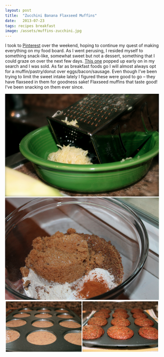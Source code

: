 ```yaml
---
layout: post
title:  "Zucchini Banana Flaxseed Muffins"
date:   2013-07-23
tags: recipes breakfast
image: /assets/muffins-zucchini.jpg
---
```

 I took to [Pinterest](http://pinterest.com/bmarie/nums/) over the weekend, hoping to continue my quest of making everything on my food board. As I went perusing, I resided myself to something snack-like, somewhat sweet but not a dessert, something that I could graze on over the next few days. [This one](http://www.marthastewart.com/851872/zucchini-banana-and-flaxseed-muffins?xsc=soc_pin_ZucchiniBananaFlaxseedMuffins&crlt.pid=camp.ryq4tb5rovaU) popped up early on in my search and I was sold. As far as breakfast foods go I will almost always opt for a muffin/pastry/donut over eggs/bacon/sausage. Even though I’ve been trying to limit the sweet intake lately I figured these were good to go – they have flaxseed in them for goodness sake! Flaxseed muffins that taste good! I’ve been snacking on them ever since.

![Shaved zucchini photo](/assets/zucchini.jpg)
![Mixing ingredients photo](/assets/mix.jpg)
![Baking the muffins](/assets/muffins4.jpg)